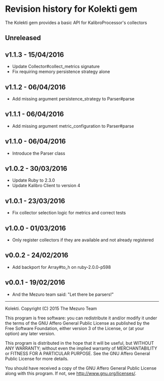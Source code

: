 # Revision history for Kolekti gem

The Kolekti gem provides a basic API for KalibroProcessor's collectors

## Unreleased

## v1.1.3 - 15/04/2016

* Update Collector#collect_metrics signature
* Fix requiring memory persistence strategy alone


## v1.1.2 - 06/04/2016

* Add missing argument persistence_strategy to Parser#parse


## v1.1.1 - 06/04/2016

* Add missing argument metric_configuration to Parser#parse


## v1.1.0 - 06/04/2016

* Introduce the Parser class


## v1.0.2 - 30/03/2016

* Update Ruby to 2.3.0
* Update Kalibro Client to version 4


## v1.0.1 - 23/03/2016

* Fix collector selection logic for metrics and correct tests

## v1.0.0 - 01/03/2016

* Only register collectors if they are available and not already registered

## v0.0.2 - 24/02/2016

* Add backport for Array#to_h on ruby-2.0.0-p598

## v0.0.1 - 19/02/2016

* And the Mezuro team said: "Let there be parsers!"

---

Kolekti. Copyright (C) 2015  The Mezuro Team

This program is free software: you can redistribute it and/or modify it under
the terms of the GNU Affero General Public License as published by the Free
Software Foundation, either version 3 of the License, or (at your option) any
later version.

This program is distributed in the hope that it will be useful, but WITHOUT
ANY WARRANTY; without even the implied warranty of MERCHANTABILITY or FITNESS
FOR A PARTICULAR PURPOSE.  See the GNU Affero General Public License for more
details.

You should have received a copy of the GNU Affero General Public License along
with this program.  If not, see <http://www.gnu.org/licenses/>.

